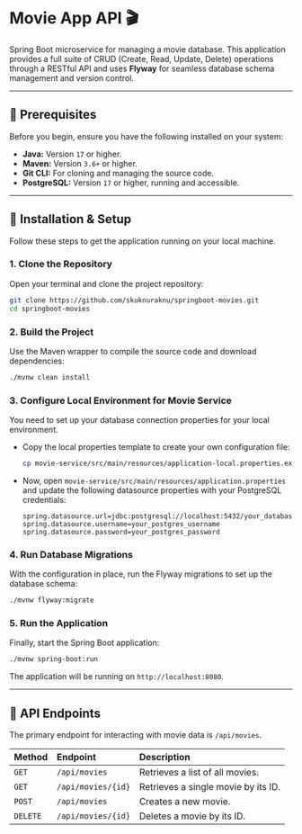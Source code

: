 # Movie App API 🎬

Spring Boot microservice for managing a movie database. This application provides a full suite of CRUD (Create, Read, Update, Delete) operations through a RESTful API and uses **Flyway** for seamless database schema management and version control.

---

## 🔧 Prerequisites

Before you begin, ensure you have the following installed on your system:

-   **Java:** Version `17` or higher.
-   **Maven:** Version `3.6+` or higher.
-   **Git CLI:** For cloning and managing the source code.
-   **PostgreSQL:** Version `17` or higher, running and accessible.

---

## 🚀 Installation & Setup

Follow these steps to get the application running on your local machine.

### 1. Clone the Repository

Open your terminal and clone the project repository:

```bash
git clone https://github.com/skuknuraknu/springboot-movies.git
cd springboot-movies
```

### 2. Build the Project

Use the Maven wrapper to compile the source code and download dependencies:

```bash
./mvnw clean install
```

### 3. Configure Local Environment for Movie Service

You need to set up your database connection properties for your local environment.

-   Copy the local properties template to create your own configuration file:
    ```bash
    cp movie-service/src/main/resources/application-local.properties.example movie-service/src/main/resources/application.properties
    ```
-   Now, open `movie-service/src/main/resources/application.properties` and update the following datasource properties with your PostgreSQL credentials:
    ```properties
    spring.datasource.url=jdbc:postgresql://localhost:5432/your_database_name
    spring.datasource.username=your_postgres_username
    spring.datasource.password=your_postgres_password
    ```

### 4. Run Database Migrations

With the configuration in place, run the Flyway migrations to set up the database schema:

```bash
./mvnw flyway:migrate
```

### 5. Run the Application

Finally, start the Spring Boot application:

```bash
./mvnw spring-boot:run
```

The application will be running on `http://localhost:8080`.

---

## 🔌 API Endpoints

The primary endpoint for interacting with movie data is `/api/movies`.

| Method | Endpoint | Description |
| :--- | :--- | :--- |
| `GET` | `/api/movies` | Retrieves a list of all movies. |
| `GET` | `/api/movies/{id}` | Retrieves a single movie by its ID. |
| `POST` | `/api/movies` | Creates a new movie. |
| `DELETE`| `/api/movies/{id}` | Deletes a movie by its ID. |
